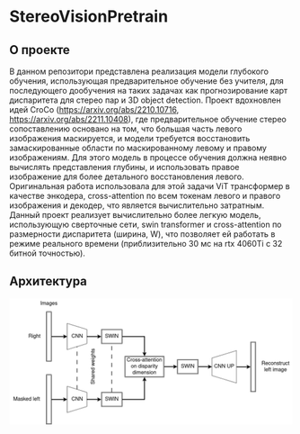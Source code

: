 # StereoVisionPretrain
## О проекте
В данном репозитори представлена реализация модели глубокого обучения, использующая предварительное обучение без учителя, для последующего 
дообучения на таких задачах как прогнозирование карт диспаритета для стерео пар и 3D object detection. Проект вдохновлен идей СroСo (https://arxiv.org/abs/2210.10716, https://arxiv.org/abs/2211.10408), где предварительное обучение стерео сопоставлению основано на том, что большая часть левого изображения маскируется, и модели требуется восстановить замаскированные области по маскированному левому и правому изображениям. Для этого модель в процессе обучения должна неявно вычислять представления глубины, и использовать правое изображение для более детального восстановления левого. Оригинальная работа использовала для этой задачи ViT трансформер в качестве энкодера, cross-attention по всем токенам левого и правого изображения и декодер, что является вычислительно затратным. Данный проект реализует вычислительно более легкую модель, использующую сверточные сети, swin transformer и cross-attention по размерности диспаритета (ширина, W), что позволяет ей работать в режиме реального времени (приблизительно 30 мс на rtx 4060Ti с 32 битной точностью). 
## Архитектура
![Архитектура модели](images/architecture.png)
